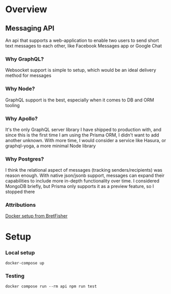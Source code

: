 

# Overview
## Messaging API
An api that supports a web-application to enable two users to send short text messages to each other, like Facebook Messages app or Google Chat
### Why GraphQL?
Websocket support is simple to setup, which would be an ideal delivery method for messages
### Why Node?
GraphQL support is the best, especially when it comes to DB and ORM tooling
### Why Apollo?
It's the only GraphQL server library I have shipped to production with, and since this is the first time I am using the Prisma ORM, I didn't want to add another unknown. With more time, I would consider a service like Hasura, or graphql-yoga, a more minimal Node library
### Why Postgres?
I think the relational aspect of messages (tracking senders/recipients) was reason enough. With native json/jsonb support, messages can expand their capabilities to include more in-depth functionality over time. I considered MongoDB briefly, but Prisma only supports it as a preview feature, so I stopped there
### Attributions
[Docker setup from BretFisher](https://github.com/BretFisher/node-docker-good-defaults)

# Setup
### Local setup
`docker-compose up`

### Testing
`docker compose run --rm api npm run test`
